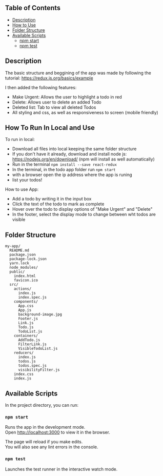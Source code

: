 
## Table of Contents

- [Description](#description)
- [How to Use](#how-to-run-in-local-and-use)
- [Folder Structure](#folder-structure)
- [Available Scripts](#available-scripts)
  - [npm start](#npm-start)
  - [npm test](#npm-test)



## Description

The basic structure and beggining of the app was made by following the tutorial:
https://redux.js.org/basics/example

I then added the following features:
- Make Urgent: Allows the user to highlight a todo in red
- Delete: Allows user to delete an added Todo
- Deleted list: Tab to view all deleted Todos
- All styling and css, as well as responsiveness to screen (mobile friendly)


## How To Run In Local and Use

To run in local:
- Download all files into local keeping the same folder structure 
- If you don't have it already, download and install node js: https://nodejs.org/en/download/ (npm will install as well automatically)
- Run in the terminal `npm install --save react-redux`
- In the terminal, in the todo app folder run `npm start` 
- with a browser open the ip address where the app is runing
- list your todos!

How to use App:
- Add a todo by writing it in the input box
- Click the text of the todo to mark as complete
- Hover over the todo to display options of "Make Urgent" and "Delete"
- In the footer, select the display mode to change between wht todos are visible



## Folder Structure


```
my-app/
  README.md
  package.json
  package-lock.json
  yarn.lock
  node_modules/
  public/
    index.html
    favicon.ico
  src/
    actions/
      index.js
      index.spec.js
    components/
      App.css
      App.js
      background-image.jpg
      Footer.js
      Link.js
      Todo.js
      TodoList.js
    containers/
      AddTodo.js
      FilterLink.js
      VisibleTodoList.js
    reducers/
      index.js
      todos.js
      todos.spec.js
      visibilityFilter.js
    index.css
    index.js
```


## Available Scripts

In the project directory, you can run:

### `npm start`

Runs the app in the development mode.<br>
Open [http://localhost:3000](http://localhost:3000) to view it in the browser.

The page will reload if you make edits.<br>
You will also see any lint errors in the console.

### `npm test`

Launches the test runner in the interactive watch mode.<br>



